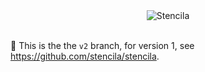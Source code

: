 <div align="center">
	<img src="https://stenci.la/img/stencila/stencilaLogo.svg" alt="Stencila" style="max-width:300px">
</div>
<br>

👋 This is the the `v2` branch, for version 1, see https://github.com/stencila/stencila.
